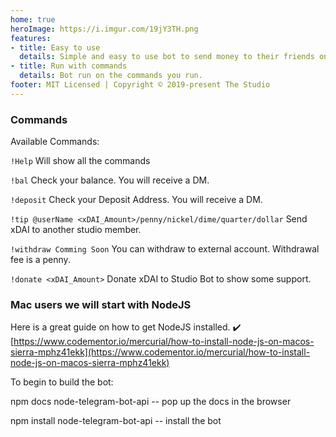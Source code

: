 ```yaml
---
home: true
heroImage: https://i.imgur.com/19jY3TH.png
features:
- title: Easy to use
  details: Simple and easy to use bot to send money to their friends on Discord.
- title: Run with commands
  details: Bot run on the commands you run.
footer: MIT Licensed | Copyright © 2019-present The Studio
---
```


### Commands

Available Commands:

`!Help` Will show all the commands

`!bal` Check your balance. You will receive a DM.

`!deposit` Check your Deposit Address. You will receive a DM.

`!tip @userName <xDAI_Amount>/penny/nickel/dime/quarter/dollar` Send xDAI to another studio member.

`!withdraw Comming Soon` You can withdraw to external account. Withdrawal fee is a penny.

`!donate <xDAI_Amount>` Donate xDAI to Studio Bot to show some support.

### Mac users we will start with NodeJS

Here is a great guide on how to get NodeJS installed. ✔️ [https://www.codementor.io/mercurial/how-to-install-node-js-on-macos-sierra-mphz41ekk](https://www.codementor.io/mercurial/how-to-install-node-js-on-macos-sierra-mphz41ekk)

To begin to build the bot:

npm docs node-telegram-bot-api -- pop up the docs in the browser

npm install node-telegram-bot-api -- install the bot

